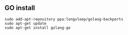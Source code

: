 ## GO install
```shell script
sudo add-apt-repository ppa:longsleep/golang-backports
sudo apt-get update
sudo apt-get install golang-go
```